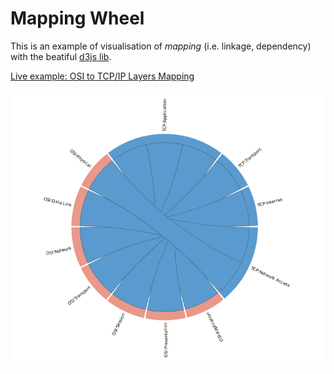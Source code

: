 # Mapping Wheel
This is an example of visualisation of *mapping* (i.e. linkage, dependency) with the beatiful [d3js lib](https://d3js.org).

[Live example: OSI to TCP/IP Layers Mapping](https://agryaznov.github.io/mapping-wheel/)

![Diagram](img/diagram.png)